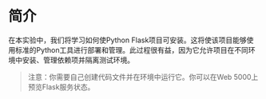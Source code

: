 # 简介

在本实验中，我们将学习如何使Python Flask项目可安装。这将使该项目能够使用标准的Python工具进行部署和管理。此过程很有益，因为它允许项目在不同环境中安装、管理依赖项并隔离测试环境。

> 注意：你需要自己创建代码文件并在环境中运行它。你可以在Web 5000上预览Flask服务状态。
